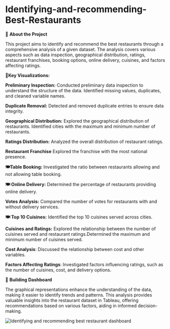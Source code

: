 # Identifying-and-recommending-Best-Restaurants


🔹 **About the Project**

This project aims to identify and recommend the best restaurants through a comprehensive analysis of a given dataset. The analysis covers various aspects such as data inspection, geographical distribution, ratings, restaurant franchises, booking options, online delivery, cuisines, and factors affecting ratings.



🔹**Key Visualizations:**

**Preliminary Inspection:** Conducted preliminary data inspection to understand the structure of the data.
Identified missing values, duplicates, and cleaned variable names.

**Duplicate Removal:** Detected and removed duplicate entries to ensure data integrity.

**Geographical Distribution:** Explored the geographical distribution of restaurants.
Identified cities with the maximum and minimum number of restaurants.

**Ratings Distribution:** Analyzed the overall distribution of restaurant ratings.

**Restaurant Franchise** Explored the franchise with the most national presence.

**🍽️Table Booking:** Investigated the ratio between restaurants allowing and not allowing table booking.

**🍽️ Online Delivery:** Determined the percentage of restaurants providing online delivery.

**Votes Analysis:** Compared the number of votes for restaurants with and without delivery services.

**🍽️ Top 10 Cuisines:** Identified the top 10 cuisines served across cities.

**Cuisines and Ratings:** Explored the relationship between the number of cuisines served and restaurant ratings.Determined the maximum and minimum number of cuisines served.

**Cost Analysis**: Discussed the relationship between cost and other variables.

**Factors Affecting Ratings**: Investigated factors influencing ratings, such as the number of cuisines, cost, and delivery options.



🔹 **Building Dashboard**

The graphical representations enhance the understanding of the data, making it easier to identify trends and patterns.
This analysis provides valuable insights into the restaurant dataset in Tableau, offering recommendations based on various factors, aiding in informed decision-making.

![Identifying and recommending best restaurant dashboard](https://github.com/nidhidivecha/Identifying-and-recommending-Best-Restaurants/assets/54711762/b8e57adf-3cda-4e6a-8e46-24c43197762e)

